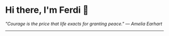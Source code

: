 <h1>Hi there, I'm Ferdi 👋</h1>

<p><em>
  "Courage is the price that life exacts for granting peace." — Amelia Earhart
</em></p>

---
